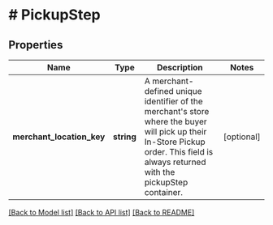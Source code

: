 # # PickupStep

## Properties

Name | Type | Description | Notes
------------ | ------------- | ------------- | -------------
**merchant_location_key** | **string** | A merchant-defined unique identifier of the merchant&#39;s store where the buyer will pick up their In-Store Pickup order. This field is always returned with the pickupStep container. | [optional] 

[[Back to Model list]](../../README.md#documentation-for-models) [[Back to API list]](../../README.md#documentation-for-api-endpoints) [[Back to README]](../../README.md)


